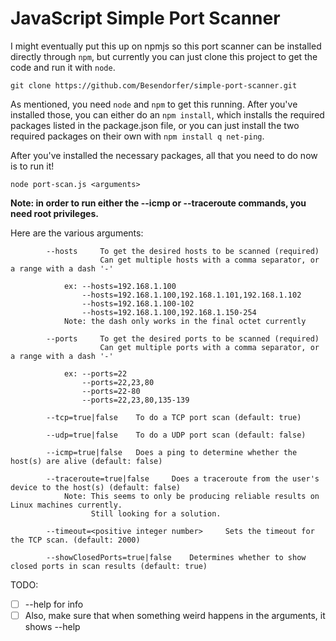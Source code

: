# JavaScript Simple Port Scanner

I might eventually put this up on npmjs so this port scanner can be installed directly through
`npm`, but currently you can just clone this project to get the code and run it with `node`.

```
git clone https://github.com/Besendorfer/simple-port-scanner.git
```

As mentioned, you need `node` and `npm` to get this running. After you've installed those, you
can either do an `npm install`, which installs the required packages listed in the package.json
file, or you can just install the two required packages on their own with `npm install q net-ping`.

After you've installed the necessary packages, all that you need to do now is to run it!

```
node port-scan.js <arguments>
```

**Note: in order to run either the --icmp or --traceroute commands, you need root privileges.**

Here are the various arguments:  
```		
        --hosts 	To get the desired hosts to be scanned (required)
					Can get multiple hosts with a comma separator, or a range with a dash '-'

			ex:	--hosts=192.168.1.100
				--hosts=192.168.1.100,192.168.1.101,192.168.1.102
				--hosts=192.168.1.100-102
				--hosts=192.168.1.100,192.168.1.150-254
			Note: the dash only works in the final octet currently

		--ports 	To get the desired ports to be scanned (required)
					Can get multiple ports with a comma separator, or a range with a dash '-'

			ex: --ports=22
				--ports=22,23,80
				--ports=22-80
				--ports=22,23,80,135-139

		--tcp=true|false 	To do a TCP port scan (default: true)

		--udp=true|false 	To do a UDP port scan (default: false)

		--icmp=true|false 	Does a ping to determine whether the host(s) are alive (default: false)

		--traceroute=true|false		Does a traceroute from the user's device to the host(s) (default: false)
			Note: This seems to only be producing reliable results on Linux machines currently.
				  Still looking for a solution.

		--timeout=<positive integer number>		Sets the timeout for the TCP scan. (default: 2000)

		--showClosedPorts=true|false	Determines whether to show closed ports in scan results (default: true)
```

TODO:	
- [ ] --help for info
- [ ] Also, make sure that when something weird happens in the arguments, it shows --help